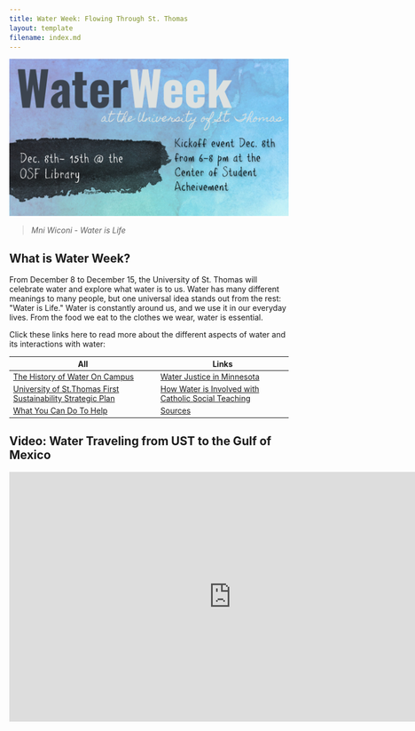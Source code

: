 ```yaml
---
title: Water Week: Flowing Through St. Thomas
layout: template
filename: index.md
---
```


![Banner](assets/banner.jpg)

> *Mni Wiconi - Water is Life*

## What is Water Week?
From December 8 to December 15, the University of St. Thomas will celebrate water and explore what water is to us. Water has many different meanings to many people, but one universal idea stands out from the rest: "Water is Life." Water is constantly around us, and we use it in our everyday lives. From the food we eat to the clothes we wear, water is essential. 

Click these links here to read more about the different aspects of water and its interactions with water:

| All | Links |
| ----- | ----- |
| [The History of Water On Campus](https://alina-kan.github.io/history/) | [Water Justice in Minnesota](https://alina-kan.github.io/water-justice/) |
| [University of St.Thomas First Sustainability Strategic Plan](https://alina-kan.github.io/sustainability/) | [How Water is Involved with Catholic Social Teaching](https://alina-kan.github.io/teaching/) |
| [What You Can Do To Help](https://alina-kan.github.io/resources/) | [Sources](https://alina-kan.github.io/sources/) |

## Video: Water Traveling from UST to the Gulf of Mexico
<p align="center">
<iframe width="800" height="450" src="https://www.youtube.com/embed/F_JCGDkMq-c" title="YouTube video player" frameborder="0" allow="accelerometer; autoplay; clipboard-write; encrypted-media; gyroscope; picture-in-picture" allowfullscreen></iframe>
</p>
